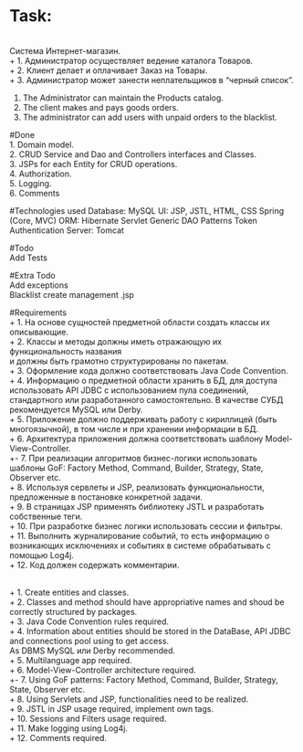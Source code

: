 # Task:
<br>Система Интернет-магазин. 
<br>+ 1. Администратор осуществляет ведение каталога Товаров.
<br>+ 2. Клиент делает и оплачивает Заказ на Товары.
<br>+ 3. Администратор может занести неплательщиков в “черный список”.

1. The Administrator can maintain the Products catalog.
2. The client makes and pays goods orders.
3. The administrator can add users with unpaid orders to the blacklist.

#Done
<br>1. Domain model.
<br>2. CRUD Service and Dao and Controllers interfaces and Classes.
<br>3. JSPs for each Entity for CRUD operations.
<br>4. Authorization.
<br>5. Logging.
<br>6. Comments

#Technologies used
Database: MySQL
UI: JSP, JSTL, HTML, CSS
Spring (Core, MVC)
ORM: Hibernate
Servlet
Generic DAO Patterns
Token Authentication
Server: Tomcat

#Todo
<br>Add Tests

#Extra Todo
<br>Add exceptions
<br>Blacklist create management .jsp


#Requirements
<br>+ 1. На основе сущностей предметной области создать классы их описывающие.
<br>+ 2. Классы и методы должны иметь отражающую их функциональность названия
<br> и должны быть грамотно структурированы по пакетам.
<br>+ 3. Оформление кода должно соответствовать Java Code Convention.
<br>+ 4. Информацию о предметной области хранить в БД, для доступа использовать API JDBC с использованием пула соединений,
<br> стандартного или разработанного самостоятельно. В качестве СУБД рекомендуется MySQL или Derby.
<br>+ 5. Приложение должно поддерживать работу с кириллицей (быть многоязычной), в том числе и при хранении информации в БД.
<br>+ 6. Архитектура приложения должна соответствовать шаблону Model-View-Controller.
<br>+- 7. При реализации алгоритмов бизнес-логики использовать
<br> шаблоны GoF: Factory Method, Command, Builder, Strategy, State, Observer etc.
<br>+ 8. Используя сервлеты и JSP, реализовать функциональности, предложенные в постановке конкретной задачи.
<br>+ 9. В страницах JSP применять библиотеку JSTL и разработать собственные теги.
<br>+ 10. При разработке бизнес логики использовать сессии и фильтры.
<br>+ 11. Выполнить журналирование событий, то есть информацию о возникающих исключениях и событиях в системе обрабатывать с помощью Log4j.
<br>+ 12.	Код должен содержать комментарии.

<br>+ 1. Create entities and classes.
<br>+ 2. Classes and method should have appropriative names and shoud be correctly structured by packages.
<br>+ 3. Java Code Convention rules required.
<br>+ 4. Information about entities should be stored in the DataBase, API JDBC and connections pool using to get access.
<br> As DBMS MySQL или Derby recommended.
<br>+ 5. Multilanguage app required.
<br>+ 6. Model-View-Controller architecture required.
<br>+- 7. Using GoF patterns: Factory Method, Command, Builder, Strategy, State, Observer etc.
<br>+ 8. Using Servlets and JSP, functionalities need to be realized.
<br>+ 9. JSTL in JSP usage required, implement own tags.
<br>+ 10. Sessions and Filters usage required.
<br>+ 11. Make logging using Log4j.
<br>+ 12.	Comments required.

